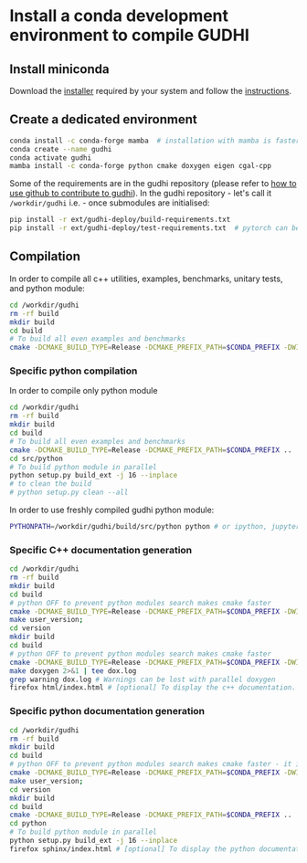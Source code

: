 # Install a conda development environment to compile GUDHI

## Install miniconda

Download the [installer](https://docs.conda.io/en/latest/miniconda.html) required by your system and follow the [instructions](https://conda.io/projects/conda/en/latest/user-guide/install/index.html).

## Create a dedicated environment

```bash
conda install -c conda-forge mamba  # installation with mamba is faster
conda create --name gudhi
conda activate gudhi
mamba install -c conda-forge python cmake doxygen eigen cgal-cpp
```

Some of the requirements are in the gudhi repository (please refer to
[how to use github to contribute to gudhi](how_to_use_github_to_contribute_to_gudhi.md)).
In the gudhi repository - let's call it `/workdir/gudhi` i.e. - once submodules are initialised:

```bash
pip install -r ext/gudhi-deploy/build-requirements.txt 
pip install -r ext/gudhi-deploy/test-requirements.txt  # pytorch can be painful to install - not mandatory
```

## Compilation

In order to compile all c++ utilities, examples, benchmarks, unitary tests, and python module:
```bash
cd /workdir/gudhi
rm -rf build
mkdir build
cd build
# To build all even examples and benchmarks
cmake -DCMAKE_BUILD_TYPE=Release -DCMAKE_PREFIX_PATH=$CONDA_PREFIX -DWITH_GUDHI_EXAMPLE=ON -DWITH_GUDHI_BENCHMARK=ON ..
```

### Specific python compilation

In order to compile only python module
```bash
cd /workdir/gudhi
rm -rf build
mkdir build
cd build
# To build all even examples and benchmarks
cmake -DCMAKE_BUILD_TYPE=Release -DCMAKE_PREFIX_PATH=$CONDA_PREFIX ..
cd src/python
# To build python module in parallel
python setup.py build_ext -j 16 --inplace
# to clean the build
# python setup.py clean --all
```

In order to use freshly compiled gudhi python module:
```bash
PYTHONPATH=/workdir/gudhi/build/src/python python # or ipython, jupyter, ...
```

### Specific C++ documentation generation

```bash
cd /workdir/gudhi
rm -rf build
mkdir build
cd build
# python OFF to prevent python modules search makes cmake faster
cmake -DCMAKE_BUILD_TYPE=Release -DCMAKE_PREFIX_PATH=$CONDA_PREFIX -DWITH_GUDHI_PYTHON=OFF -DUSER_VERSION_DIR=version ..
make user_version;
cd version
mkdir build
cd build
# python OFF to prevent python modules search makes cmake faster
cmake -DCMAKE_BUILD_TYPE=Release -DCMAKE_PREFIX_PATH=$CONDA_PREFIX -DWITH_GUDHI_PYTHON=OFF  ..
make doxygen 2>&1 | tee dox.log
grep warning dox.log # Warnings can be lost with parallel doxygen
firefox html/index.html # [optional] To display the c++ documentation. Anything else than firefox can be used.
```

### Specific python documentation generation

```bash
cd /workdir/gudhi
rm -rf build
mkdir build
cd build
# python OFF to prevent python modules search makes cmake faster - it is the next one in user version that matters
cmake -DCMAKE_BUILD_TYPE=Release -DCMAKE_PREFIX_PATH=$CONDA_PREFIX -DWITH_GUDHI_PYTHON=OFF -DUSER_VERSION_DIR=version ..
make user_version;
cd version
mkdir build
cd build
cmake -DCMAKE_BUILD_TYPE=Release -DCMAKE_PREFIX_PATH=$CONDA_PREFIX ..
cd python
# To build python module in parallel
python setup.py build_ext -j 16 --inplace
firefox sphinx/index.html # [optional] To display the python documentation. Anything else than firefox can be used.
```